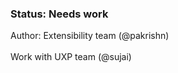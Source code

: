 
<!-- Status -->
<TitleBlock slots="heading, text" theme="light" />

### Status: Needs work

Author: Extensibility team (@pakrishn) <br></br>
Work with UXP team (@sujai)<br></br>
<!-- End of status -->

#

<!--
HTML
Spectrum widgets
Spectrum Web Components

CSS docs 
 -->

<!-- 
https://developer.adobe.com/photoshop/uxp/2022/guides/code_samples/#ui-libraries
-->